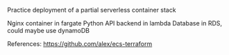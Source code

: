 Practice deployment of a partial serverless container stack

Nginx container in fargate
Python API backend in lambda
Database in RDS, could maybe use dynamoDB

References:
https://github.com/alex/ecs-terraform

